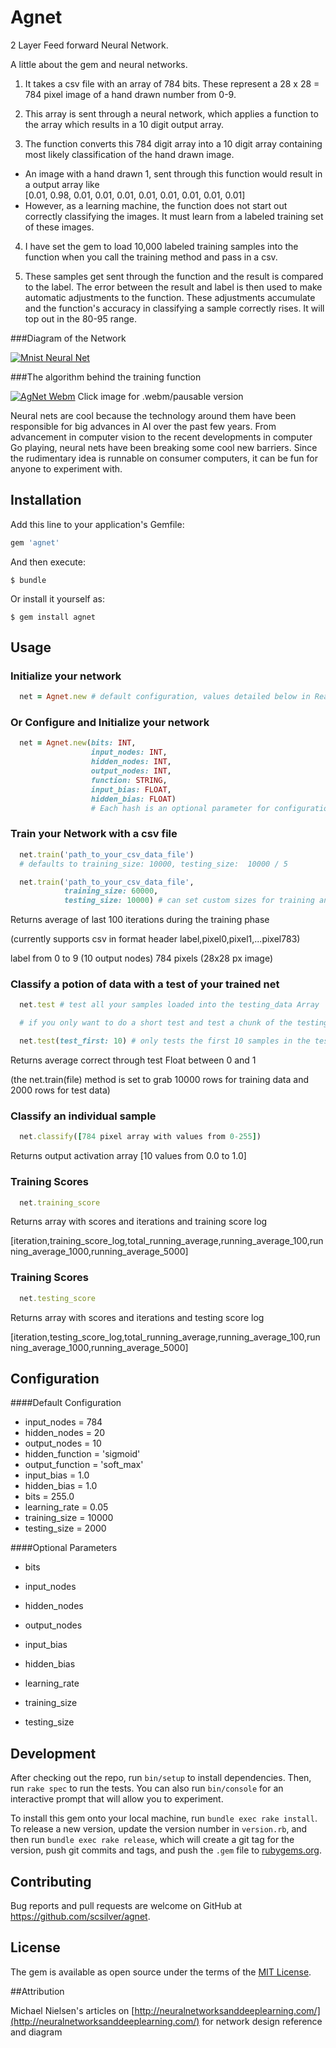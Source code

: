 # Agnet

2 Layer Feed forward Neural Network.

A little about the gem and neural networks.

1. It takes a csv file with an array of 784 bits. These represent a 28 x 28 = 784 pixel image of a hand drawn number from 0-9.

2. This array is sent through a neural network, which applies a function to the array which results in a 10 digit output array.

3. The function converts this 784 digit array into a 10 digit array containing most likely classification of the hand drawn image.
  - An image with a hand drawn 1, sent through this function would result in a output array like  
[0.01, 0.98, 0.01, 0.01, 0.01, 0.01, 0.01, 0.01, 0.01, 0.01]
  - However, as a learning machine, the function does not start out correctly classifying the images. It must learn from a labeled training set of these images.

4. I have set the gem to load 10,000 labeled training samples into the function when you call the training method and pass in a csv.

5. These samples get sent through the function and the result is compared to the label. The error between the result and label is then used to make automatic adjustments to the function. These adjustments accumulate and the function's accuracy in classifying a sample correctly rises. It will top out in the 80-95 range.


###Diagram of the Network

[![Mnist Neural Net](http://neuralnetworksanddeeplearning.com/images/tikz12.png)](http://neuralnetworksanddeeplearning.com/chap1.html)

###The algorithm behind the training function

[![AgNet Webm](http://i.imgur.com/MfTKqMv.gif)](https://zippy.gfycat.com/SparklingUnsightlyGopher.webm)
Click image for .webm/pausable version

Neural nets are cool because the technology around them have been responsible for big advances in AI over the past few years. From advancement in computer vision to the recent developments in computer Go playing, neural nets have been breaking some cool new barriers. Since the rudimentary idea is runnable on consumer computers, it can be fun for anyone to experiment with.

## Installation

Add this line to your application's Gemfile:

```ruby
gem 'agnet'
```

And then execute:

    $ bundle

Or install it yourself as:

    $ gem install agnet

## Usage
### Initialize your network
```ruby
  net = Agnet.new # default configuration, values detailed below in Readme
```

### Or Configure and Initialize your network
```ruby
  net = Agnet.new(bits: INT,
                  input_nodes: INT,
                  hidden_nodes: INT,
                  output_nodes: INT,
                  function: STRING,
                  input_bias: FLOAT,
                  hidden_bias: FLOAT)
                  # Each hash is an optional parameter for configuration
```

### Train your Network with a csv file
```ruby
  net.train('path_to_your_csv_data_file')
  # defaults to training_size: 10000, testing_size:  10000 / 5

  net.train('path_to_your_csv_data_file',
            training_size: 60000,
            testing_size: 10000) # can set custom sizes for training and testing

```
Returns average of last 100 iterations during the training phase

(currently supports csv in format header label,pixel0,pixel1,...pixel783)

label from 0 to 9 (10 output nodes) 784 pixels (28x28 px image)

### Classify a potion of data with a test of your trained net
```ruby
  net.test # test all your samples loaded into the testing_data Array

  # if you only want to do a short test and test a chunk of the testing_data

  net.test(test_first: 10) # only tests the first 10 samples in the testing_data

```

Returns average correct through test Float between 0 and 1

(the net.train(file) method is set to grab 10000 rows for training data and 2000 rows for test data)

### Classify an individual sample
```ruby
  net.classify([784 pixel array with values from 0-255])
```

Returns output activation array [10 values from 0.0 to 1.0]

### Training Scores
```ruby
  net.training_score
```

Returns array with scores and iterations and training score log

[iteration,training_score_log,total_running_average,running_average_100,running_average_1000,running_average_5000]

### Training Scores
```ruby
  net.testing_score
```

Returns array with scores and iterations and testing score log

[iteration,testing_score_log,total_running_average,running_average_100,running_average_1000,running_average_5000]

## Configuration

####Default Configuration

- input_nodes = 784
- hidden_nodes = 20
- output_nodes = 10
- hidden_function = 'sigmoid'
- output_function = 'soft_max'
- input_bias = 1.0
- hidden_bias = 1.0
- bits = 255.0
- learning_rate = 0.05
- training_size = 10000
- testing_size = 2000

####Optional Parameters

- bits
- input_nodes
- hidden_nodes
- output_nodes
- input_bias
- hidden_bias
- learning_rate

- training_size
- testing_size


## Development

After checking out the repo, run `bin/setup` to install dependencies. Then, run `rake spec` to run the tests. You can also run `bin/console` for an interactive prompt that will allow you to experiment.

To install this gem onto your local machine, run `bundle exec rake install`. To release a new version, update the version number in `version.rb`, and then run `bundle exec rake release`, which will create a git tag for the version, push git commits and tags, and push the `.gem` file to [rubygems.org](https://rubygems.org).

## Contributing

Bug reports and pull requests are welcome on GitHub at https://github.com/scsilver/agnet.


## License

The gem is available as open source under the terms of the [MIT License](http://opensource.org/licenses/MIT).

##Attribution

Michael Nielsen's articles on [http://neuralnetworksanddeeplearning.com/](http://neuralnetworksanddeeplearning.com/) for network design reference and diagram
